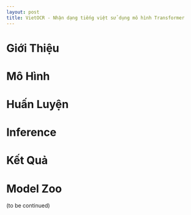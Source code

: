 ```yaml
---
layout: post
title: VietOCR - Nhận dạng tiếng việt sử dụng mô hình Transformer
---
```

# Giới Thiệu
# Mô Hình 
# Huấn Luyện
# Inference 
# Kết Quả
# Model Zoo
(to be continued)
